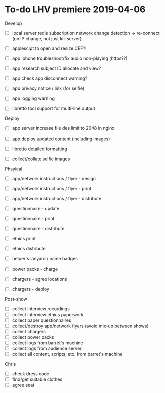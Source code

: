 # To-do LHV premiere 2019-04-06

Develop

- [ ] local server redis subscription network change detection -> re-connect (on IP change, not just kill server)

- [ ] applescipt to open and resize CEF?!

- [ ] app iphone troubleshoot/fix audio non-playing (https??)
- [ ] app research subject ID allocate and view?
- [ ] app check app disconnect warning?
- [ ] app privacy notice / link (for selfie)
- [ ] app logging warning

- [ ] libretto tool support for multi-line output

Deploy

- [ ] app server increase file des limit to 2048 in nginx

- [ ] app deploy updated content (including images)

- [ ] libretto detailed formatting

- [ ] collect/collate selfie images


Phsyical

- [ ] app/network instructions / flyer - design
- [ ] app/network instructions / flyer - print
- [ ] app/network instructions / flyer - distribute

- [ ] questionnaire - update
- [ ] questionnaire - print
- [ ] questionnaire - distribute

- [ ] ethics print
- [ ] ethics distribute

- [ ] helper's lanyard / name badges

- [ ] power packs - charge
- [ ] chargers - agree locations
- [ ] chargers - deploy

Post-show

- [ ] collect interview recordings
- [ ] collect interview ethics paperwork
- [ ] collect paper questionnaires
- [ ] collect/destroy app/network flyers (avoid mix-up between shows)
- [ ] collect chargers
- [ ] collect power packs
- [ ] collect logs from barret's machine
- [ ] collect logs from audience server
- [ ] collect all content, scripts, etc. from barret's machine

Chris

- [ ] check dress code
- [ ] find/get suitable clothes
- [ ] agree seat
